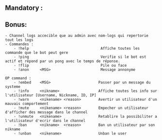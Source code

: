 ## Mandatory :

## Bonus:
    - Channel logs accecible que au admin avec nom-logs qui repertorie tout les logs
    - Commandes :
        - !help                                 Affiche toutes les commande que le bot peut gere
        - !ping                                 Verifie si le bot est actif et répond par un pong avec le temps de réponse.
        - !flip                                 Pile ou face
        - !anon     <MSG>                       Message annonyme

    OP command :
        - !embed    <MSG>                      Passer par un message du systeme
        - !info     <nikname>                  Affiche toutes les info sur l'utilisateur [Username, Nickname, ID, IP]
        - !warn     <nikename> <reason>        Avertir un utilisateur d'un mauvais comportement
        - !mute     <nikename> <reason>        Empecher un utilisateur d'afficher des message dans le channel
        - !unmute   <nikename>                 Retablire la possibiliter a l'utilisateur d'ecrir dans le channel
        - !ban      <nikname>  <reason>        Ban un utilisateur par son nikname
        - !unban    <nikename>                 Unban le user
